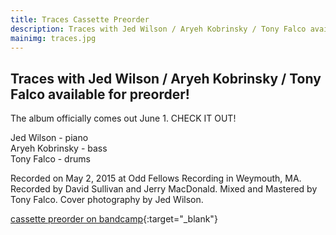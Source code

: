 ```yaml
---
title: Traces Cassette Preorder
description: Traces with Jed Wilson / Aryeh Kobrinsky / Tony Falco available for preorder!
mainimg: traces.jpg
---
```

## Traces with Jed Wilson / Aryeh Kobrinsky / Tony Falco available for preorder!

The album officially comes out June 1. CHECK IT OUT! 

Jed Wilson - piano  
Aryeh Kobrinsky - bass  
Tony Falco - drums 

Recorded on May 2, 2015 at Odd Fellows Recording in Weymouth, MA. Recorded by David Sullivan and Jerry MacDonald. Mixed and Mastered by Tony Falco. Cover photography by Jed Wilson.

[cassette preorder on bandcamp](https://tonyfalco.bandcamp.com/album/traces){:target="_blank"}
